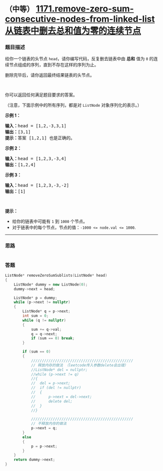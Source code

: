 # `（中等）` [1171.remove-zero-sum-consecutive-nodes-from-linked-list 从链表中删去总和值为零的连续节点](https://leetcode-cn.com/problems/remove-zero-sum-consecutive-nodes-from-linked-list/)

### 题目描述
<p>给你一个链表的头节点&nbsp;<code>head</code>，请你编写代码，反复删去链表中由 <strong>总和</strong>&nbsp;值为 <code>0</code> 的连续节点组成的序列，直到不存在这样的序列为止。</p>

<p>删除完毕后，请你返回最终结果链表的头节点。</p>

<p>&nbsp;</p>

<p>你可以返回任何满足题目要求的答案。</p>

<p>（注意，下面示例中的所有序列，都是对&nbsp;<code>ListNode</code>&nbsp;对象序列化的表示。）</p>

<p><strong>示例 1：</strong></p>

<pre><strong>输入：</strong>head = [1,2,-3,3,1]
<strong>输出：</strong>[3,1]
<strong>提示：</strong>答案 [1,2,1] 也是正确的。
</pre>

<p><strong>示例 2：</strong></p>

<pre><strong>输入：</strong>head = [1,2,3,-3,4]
<strong>输出：</strong>[1,2,4]
</pre>

<p><strong>示例 3：</strong></p>

<pre><strong>输入：</strong>head = [1,2,3,-3,-2]
<strong>输出：</strong>[1]
</pre>

<p>&nbsp;</p>

<p><strong>提示：</strong></p>

<ul>
	<li>给你的链表中可能有 <code>1</code> 到&nbsp;<code>1000</code>&nbsp;个节点。</li>
	<li>对于链表中的每个节点，节点的值：<code>-1000 &lt;= node.val &lt;= 1000</code>.</li>
</ul>


---
### 思路
```
```



### 答题
``` C++
ListNode* removeZeroSumSublists(ListNode* head)
{
	ListNode* dummy = new ListNode(0);
	dummy->next = head;

	ListNode* p = dummy;
	while (p->next != nullptr) 
	{
		ListNode* q = p->next;
		int sum = 0;
		while (q != nullptr)
		{
			sum += q->val;
			q = q->next;
			if (sum == 0) break;
		}

		if (sum == 0)
		{
			///////////////////////////////////////////////
			// 释放内存的做法 （leetcode传入参数delete会出错）
			//ListNode* del = nullptr;
			//while (p->next != q) 
			//{
			//	del = p->next;
			//	if (del != nullptr)
			//	{
			//		p->next = del->next;
			//		delete del;
			//	}
			//}

			///////////////////////////////////////////////
			// 不释放内存的做法
			p->next = q;
		}
		else 
		{
			p = p->next;
		}
	}
	return dummy->next;
}
```




